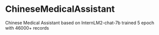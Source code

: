 # ChineseMedicalAssistant
Chinese Medical Assistant based on InternLM2-chat-7b
trained 5 epoch with 46000+ records
